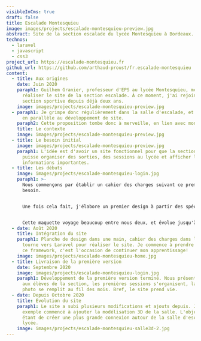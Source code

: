 ```yaml
---
visibleInCms: true
draft: false
title: Escalade Montesquieu
image: images/projects/escalade-montesquieu-preview.jpg
abstract: Site de la section escalade du lycée Montesquieu à Bordeaux.
technos:
  - laravel
  - javascript
  - css3
project_url: https://escalade-montesquieu.fr
github_url: https://github.com/arthaud-proust/fr.escalade-montesquieu
content:
  - title: Aux origines
    date: Juin 2020
    paraph1: Guilhem Granier, professeur d'EPS au lycée Montesquieu, me propose de
      réaliser le site de la section escalade. À ce moment, j'ai rejoint cette
      section sportive depuis déjà deux ans.
    image: images/projects/escalade-montesquieu-preview.jpg
  - paraph1: Je grimpe donc régulièrement dans la salle d'escalade, et je me forme
      en parallèle au développement de site.
    paraph2: Cette proposition tombe donc à merveille, en lien avec mon projet d'études.
    title: Le contexte
    image: images/projects/escalade-montesquieu-preview.jpg
  - title: Le besoin initial
    image: images/projects/escalade-montesquieu-preview.jpg
    paraph1: L'idée est d'avoir un site fonctionnel pour que la section escalade
      puisse organiser des sorties, des sessions au lycée et afficher les
      informations importantes.
  - title: Les débuts
    image: images/projects/escalade-montesquieu-login.jpg
    paraph1: >-
      Nous commençons par établir un cahier des charges suivant ce premier
      besoin. 


      Une fois cela fait, j'élabore un premier design à partir des spécifications de M.Granier. 


      Cette maquette voyage beaucoup entre nous deux, et évolue jusqu'à sa version finale.
  - date: Août 2020
    title: Intégration du site
    paraph1: Planche de design dans une main, cahier des charges dans l'autre, je me
      tourne vers Laravel pour réaliser le site. Je commence à prendre en main
      ce framework, c'est l'occasion de continuer mon apprentissage!
    image: images/projects/escalade-montesquieu-home.jpg
  - title: Livraison de la première version
    date: Septembre 2020
    image: images/projects/escalade-montesquieu-login.jpg
    paraph1: Développement de la première version terminé. Nous présentons le site
      aux élèves de la section, les premières sessions s'organisent, la galerie
      photo se remplit au fil des mois. Bref, le site prend vie.
  - date: Depuis Octobre 2020
    title: Évolution du site
    paraph1: Le site a subi plusieurs modifications et ajouts depuis. J'ai par
      exemple commencé à ajouter la modélisation 3D de la salle. L'objectif
      étant de créer une plus grande connexion autour de la salle d'escalade du
      lycée.
    image: images/projects/escalade-montesquieu-salle3d-2.jpg
---
```

